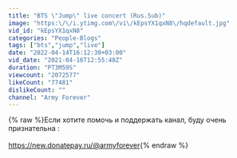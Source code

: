 ```yaml
---
title: "BTS \"Jump\" live concert (Rus.Sub)"
image: "https:\/\/i.ytimg.com\/vi\/kEpsYX1qxN8\/hqdefault.jpg"
vid_id: "kEpsYX1qxN8"
categories: "People-Blogs"
tags: ["bts","jump","live"]
date: "2022-04-14T16:12:30+03:00"
vid_date: "2021-04-16T12:55:48Z"
duration: "PT3M59S"
viewcount: "2072577"
likeCount: "77481"
dislikeCount: ""
channel: "Army Forever"
---
```

{% raw %}Если хотите помочь и поддержать канал, буду очень признательна : <br /><br /><a rel="nofollow" target="blank" href="https://new.donatepay.ru/@armyforever">https://new.donatepay.ru/@armyforever</a>{% endraw %}
